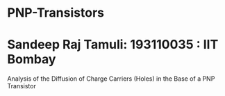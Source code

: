 # PNP-Transistors
# Sandeep Raj Tamuli: 193110035 : IIT Bombay
Analysis of the Diffusion of Charge Carriers (Holes) in the Base of a PNP Transistor
